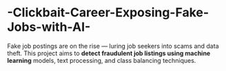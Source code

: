 # -Clickbait-Career-Exposing-Fake-Jobs-with-AI-
Fake job postings are on the rise — luring job seekers into scams and data theft. This project aims to **detect fraudulent job listings using machine learning** models, text processing, and class balancing techniques.
